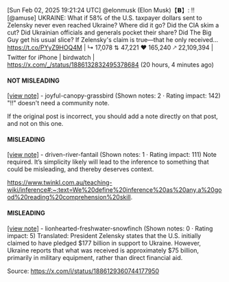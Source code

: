 [Sun Feb 02, 2025 19:21:24 UTC] @elonmusk (Elon Musk)【𝗕】: !! [@amuse] UKRAINE: What if 58% of the U.S. taxpayer dollars sent to Zelensky never even reached Ukraine? Where did it go? Did the CIA skim a cut? Did Ukrainian officials and generals pocket their share? Did The Big Guy get his usual slice? If Zelensky's claim is true—that he only received… https://t.co/PYyZ9HOQ4M | ↳ 17,078 ⇅ 47,221 ♥ 165,240 🡕 22,109,394 | Twitter for iPhone | birdwatch | https://x.com/_/status/1886132832495378684 (20 hours, 4 minutes ago)

#### NOT MISLEADING

[[view note]](https://x.com/i/birdwatch/n/1886159272213405837) - joyful-canopy-grassbird (Shown notes: 2 · Rating impact: 142)
"!!" doesn't need a community note.

If the original post is incorrect, you should add a note directly on that post, and not on this one.

#### MISLEADING

[[view note]](https://x.com/i/birdwatch/n/1886314160331632642) - driven-river-fantail (Shown notes: 1 · Rating impact: 111)
Note required. It’s simplicity likely will lead to the inference to something that could be misleading, and thereby deserves context.

https://www.twinkl.com.au/teaching-wiki/inference#:~:text=We%20define%20inference%20as%20any,a%20good%20reading%20comprehension%20skill.

#### MISLEADING

[[view note]](https://x.com/i/birdwatch/n/1886155015573610538) - lionhearted-freshwater-snowfinch (Shown notes: 0 · Rating impact: 5)
Translated: President Zelensky states that the U.S. initially claimed to have pledged $177 billion in support to Ukraine. However, Ukraine reports that what was received is approximately $75 billion, primarily in military equipment, rather than direct financial aid.

Source: https://x.com/i/status/1886129360744177950
